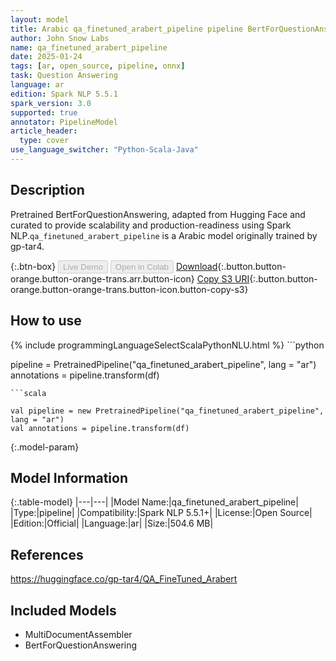 ```yaml
---
layout: model
title: Arabic qa_finetuned_arabert_pipeline pipeline BertForQuestionAnswering from gp-tar4
author: John Snow Labs
name: qa_finetuned_arabert_pipeline
date: 2025-01-24
tags: [ar, open_source, pipeline, onnx]
task: Question Answering
language: ar
edition: Spark NLP 5.5.1
spark_version: 3.0
supported: true
annotator: PipelineModel
article_header:
  type: cover
use_language_switcher: "Python-Scala-Java"
---
```


## Description

Pretrained BertForQuestionAnswering, adapted from Hugging Face and curated to provide scalability and production-readiness using Spark NLP.`qa_finetuned_arabert_pipeline` is a Arabic model originally trained by gp-tar4.

{:.btn-box}
<button class="button button-orange" disabled>Live Demo</button>
<button class="button button-orange" disabled>Open in Colab</button>
[Download](https://s3.amazonaws.com/auxdata.johnsnowlabs.com/public/models/qa_finetuned_arabert_pipeline_ar_5.5.1_3.0_1737691724065.zip){:.button.button-orange.button-orange-trans.arr.button-icon}
[Copy S3 URI](s3://auxdata.johnsnowlabs.com/public/models/qa_finetuned_arabert_pipeline_ar_5.5.1_3.0_1737691724065.zip){:.button.button-orange.button-orange-trans.button-icon.button-copy-s3}

## How to use



<div class="tabs-box" markdown="1">
{% include programmingLanguageSelectScalaPythonNLU.html %}
```python

pipeline = PretrainedPipeline("qa_finetuned_arabert_pipeline", lang = "ar")
annotations =  pipeline.transform(df)   

```
```scala

val pipeline = new PretrainedPipeline("qa_finetuned_arabert_pipeline", lang = "ar")
val annotations = pipeline.transform(df)

```
</div>

{:.model-param}
## Model Information

{:.table-model}
|---|---|
|Model Name:|qa_finetuned_arabert_pipeline|
|Type:|pipeline|
|Compatibility:|Spark NLP 5.5.1+|
|License:|Open Source|
|Edition:|Official|
|Language:|ar|
|Size:|504.6 MB|

## References

https://huggingface.co/gp-tar4/QA_FineTuned_Arabert

## Included Models

- MultiDocumentAssembler
- BertForQuestionAnswering